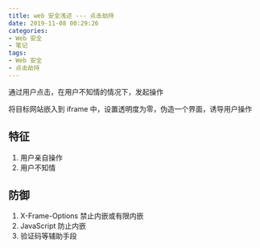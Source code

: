 ```yaml
---
title: web 安全浅述 --- 点击劫持
date: 2019-11-08 00:29:26
categories:
- Web 安全
- 笔记
tags: 
- Web 安全
- 点击劫持
---
```


通过用户点击，在用户不知情的情况下，发起操作

将目标网站嵌入到 iframe 中，设置透明度为零，伪造一个界面，诱导用户操作

## 特征

1. 用户亲自操作
2. 用户不知情

## 防御

1. X-Frame-Options 禁止内嵌或有限内嵌
2. JavaScript 防止内嵌
3. 验证码等辅助手段
